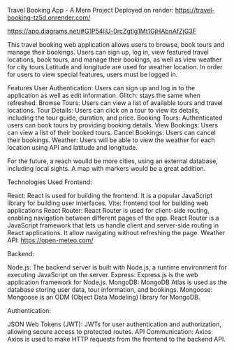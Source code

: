 Travel Booking App - A Mern Project
Deployed on render: https://travel-booking-tz5d.onrender.com/

https://app.diagrams.net/#G1P54ljU-0rcZgtlg1Mt1GjHAbnAfZjG3F

This travel booking web application allows users to browse, book tours and manage their bookings. Users can sign up, log in, view featured travel locations, book tours, and manage their bookings, as well as view weather for city tours.Latitude and longitude are used for weather location. In order for users to view special features, users must be logged in. 

Features
User Authentication: Users can sign up and log in to the application as well as edit information. Glitch: stays the same when refreshed.
Browse Tours: Users can view a list of available tours and travel locations.
Tour Details: Users can click on a tour to view its details, including the tour guide, duration, and price.
Booking Tours: Authenticated users can book tours by providing booking details.
View Bookings: Users can view a list of their booked tours.
Cancel Bookings: Users can cancel their bookings.
Weather: Users will be able to view the weather for each location using API and latitude and longitude.

For the future, a reach woulld be more cities, using an external database, including local sights. A map with markers would be a great addition. 

Technologies Used
Frontend:

React: React is used for building the frontend. It is a popular JavaScript library for building user interfaces.
Vite: frontend tool for building web applications 
React Router: React Router is used for client-side routing, enabling navigation between different pages of the app. React Router is a JavaScript framework that lets us handle client and server-side routing in React applications. It  allow navigating without refreshing the page.
Weather API: https://open-meteo.com/

Backend:

Node.js: The backend server is built with Node.js, a runtime environment for executing JavaScript on the server.
Express: Express.js is the web application framework for Node.js.
MongoDB: MongoDB Atlas is used as the database storing user data, tour information, and bookings.
Mongoose: Mongoose is an ODM (Object Data Modeling) library for MongoDB.

Authentication:

JSON Web Tokens (JWT): JWTs for user authentication and authorization, allowing secure access to protected routes.
API Communication:
Axios: Axios is used to make HTTP requests from the frontend to the backend API.
